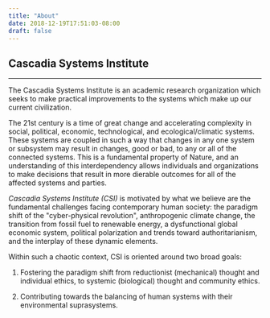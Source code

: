```yaml
---
title: "About"
date: 2018-12-19T17:51:03-08:00
draft: false
---
```


## Cascadia Systems Institute

---

The Cascadia Systems Institute is an academic research organization which seeks to make practical improvements to the systems which make up our current civilization.

The 21st century is a time of great change and accelerating complexity in social, political, economic, technological, and ecological/climatic systems. These systems are coupled in such a way that changes in any one system or subsystem may result in changes, good or bad, to any or all of the connected systems.  This is a fundamental property of Nature, and an understanding of this interdependency allows individuals and organizations to make decisions that result in more dierable outcomes for all of the affected systems and parties.

*Cascadia Systems Institute (CSI)* is motivated by what we believe are the fundamental challenges facing contemporary human society: the paradigm shift of the "cyber-physical revolution", anthropogenic climate change, the transition from fossil fuel to renewable energy, a dysfunctional global economic system, political polarization and trends toward authoritarianism, and the interplay of these dynamic elements.

Within such a chaotic context, CSI is oriented around two broad goals:

1. Fostering the paradigm shift from reductionist (mechanical) thought and individual ethics, to systemic (biological) thought and community ethics.

2. Contributing towards the balancing of human systems with their environmental suprasystems.
